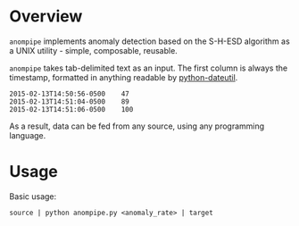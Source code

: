 # Overview #

`anompipe` implements anomaly detection based on the S-H-ESD algorithm as a UNIX
utility - simple, composable, reusable.

`anompipe` takes tab-delimited text as an input. The first column is always
the timestamp, formatted in anything readable by 
[python-dateutil](https://labix.org/python-dateutil).

    2015-02-13T14:50:56-0500    47
    2015-02-13T14:51:04-0500    89
    2015-02-13T14:51:06-0500    100

As a result, data can be fed from any source, using any programming language.

# Usage #

Basic usage:

    source | python anompipe.py <anomaly_rate> | target

